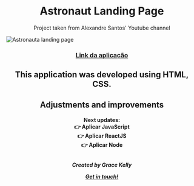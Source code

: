 <h1 align="center">
  Astronaut Landing Page
</h1>
<p align="center">
  Project taken from Alexandre Santos' Youtube channel
</p>

![Astronauta landing page](https://user-images.githubusercontent.com/98786475/157463463-3d81d2a7-cf16-45ac-96bf-c251547aafb2.JPG)

<h3 align="center">
  
[Link da aplicação](https://graceksouzaa.github.io/Astronaut-langing-page/)

</h3>

<h2 align="center">
This application was developed using HTML, CSS.
</h2>

##
<h2 align="center">
Adjustments and improvements
</h2>

<h4 align="center">

Next updates: <br>
👉 Aplicar JavaScript <br>
👉 Aplicar ReactJS <br>
👉 Aplicar Node
</h4>

##
<h5 align="center">
Created by Grace Kelly 
<br>

[Get in touch!](https://www.linkedin.com/in/grace-souza-19075716a/)
</h5>
